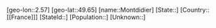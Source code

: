 ﻿---
location: [49.65,2.57]
mapzoom: [7,12] 
mapmarker: city 
type: City
tags:
- geo/City


SpocWebEntityId: 32566
isDeleted: false
confidential: public

---
[geo-lon::2.57]
[geo-lat::49.65]
[name::Montdidier]
[State::]
[Country::[[France]]]
[StateId::]
[Population::]
[Unknown::]


